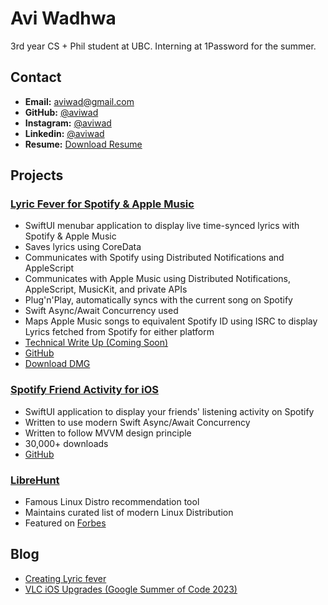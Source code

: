 # Avi Wadhwa
3rd year CS + Phil student at UBC. Interning at 1Password for the summer.

## Contact
- **Email:** [aviwad@gmail.com](mailto:aviwad@gmail.com)
- **GitHub:** [@aviwad](https://github.com/aviwad)
- **Instagram:** [@aviwad](https://instagram.com/aviwad)
- **Linkedin:** [@aviwad](https://linkedin.com/in/aviwad)
- **Resume:** [Download Resume](https://aviwadhwa.com/resume.pdf)

## Projects

### [Lyric Fever for Spotify & Apple Music](https://lyricfever.com)
- SwiftUI menubar application to display live time-synced lyrics with Spotify & Apple Music
- Saves lyrics using CoreData
- Communicates with Spotify using Distributed Notifications and AppleScript
- Communicates with Apple Music using Distributed Notifications, AppleScript, MusicKit, and private APIs
- Plug'n'Play, automatically syncs with the current song on Spotify
- Swift Async/Await Concurrency used
- Maps Apple Music songs to equivalent Spotify ID using ISRC to display Lyrics fetched from Spotify for either platform
- [Technical Write Up (Coming Soon)](https://aviwadhwa.com/Creating%20Lyric%20Fever)
- [GitHub](https://github.com/aviwad/LyricFever/)
- [Download DMG](https://github.com/aviwad/LyricFever/releases/download/v1.9/Lyric.Fever.1.9.dmg)

### [Spotify Friend Activity for iOS](https://spotifyfriend.com/)
- SwiftUI application to display your friends' listening activity on Spotify
- Written to use modern Swift Async/Await Concurrency
- Written to follow MVVM design principle
- 30,000+ downloads
- [GitHub](https://github.com/aviwad/Friend-Activity-for-Spotify)

### [LibreHunt](https://librehunt.org/)
- Famous Linux Distro recommendation tool
- Maintains curated list of modern Linux Distribution
- Featured on [Forbes](https://www.forbes.com/sites/jasonevangelho/2018/11/27/choosing-linux-2-awesome-tools-to-find-your-perfect-linux-os/)


## Blog

- [Creating Lyric fever]()
- [VLC iOS Upgrades (Google Summer of Code 2023)](https://aviwadhwa.com/VLC%20iOS%20Upgrades)